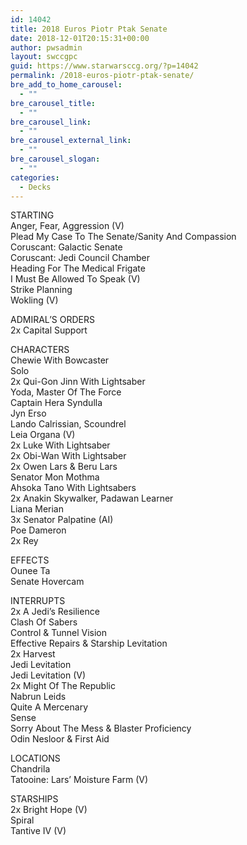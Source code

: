 ```yaml
---
id: 14042
title: 2018 Euros Piotr Ptak Senate
date: 2018-12-01T20:15:31+00:00
author: pwsadmin
layout: swccgpc
guid: https://www.starwarsccg.org/?p=14042
permalink: /2018-euros-piotr-ptak-senate/
bre_add_to_home_carousel:
  - ""
bre_carousel_title:
  - ""
bre_carousel_link:
  - ""
bre_carousel_external_link:
  - ""
bre_carousel_slogan:
  - ""
categories:
  - Decks
---
```

STARTING  
Anger, Fear, Aggression (V)  
Plead My Case To The Senate/Sanity And Compassion  
Coruscant: Galactic Senate  
Coruscant: Jedi Council Chamber  
Heading For The Medical Frigate  
I Must Be Allowed To Speak (V)  
Strike Planning  
Wokling (V)

ADMIRAL’S ORDERS  
2x Capital Support

CHARACTERS  
Chewie With Bowcaster  
Solo  
2x Qui-Gon Jinn With Lightsaber  
Yoda, Master Of The Force  
Captain Hera Syndulla  
Jyn Erso  
Lando Calrissian, Scoundrel  
Leia Organa (V)  
2x Luke With Lightsaber  
2x Obi-Wan With Lightsaber  
2x Owen Lars & Beru Lars  
Senator Mon Mothma  
Ahsoka Tano With Lightsabers  
2x Anakin Skywalker, Padawan Learner  
Liana Merian  
3x Senator Palpatine (AI)  
Poe Dameron  
2x Rey

EFFECTS  
Ounee Ta  
Senate Hovercam

INTERRUPTS  
2x A Jedi&#8217;s Resilience  
Clash Of Sabers  
Control & Tunnel Vision  
Effective Repairs & Starship Levitation  
2x Harvest  
Jedi Levitation  
Jedi Levitation (V)  
2x Might Of The Republic  
Nabrun Leids  
Quite A Mercenary  
Sense  
Sorry About The Mess & Blaster Proficiency  
Odin Nesloor & First Aid 

LOCATIONS  
Chandrila  
Tatooine: Lars&#8217; Moisture Farm (V)

STARSHIPS  
2x Bright Hope (V)  
Spiral  
Tantive IV (V)
